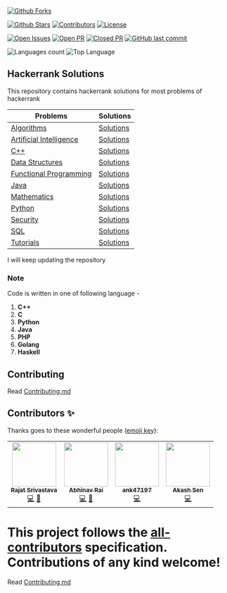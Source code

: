 [![Github Forks](https://img.shields.io/github/forks/rajat19/Hackerrank.svg?style=for-the-badge)](https://github.com/rajat19/Hackerrank/network/members)
<!-- ALL-CONTRIBUTORS-BADGE:START - Do not remove or modify this section
[![All Contributors](https://img.shields.io/badge/all_contributors-4-orange.svg?style=for-the-badge)](#contributors-)
ALL-CONTRIBUTORS-BADGE:END -->
[![Github Stars](https://img.shields.io/github/stars/rajat19/Hackerrank.svg?style=for-the-badge)](https://github.com/rajat19/Hackerrank/stargazers)
[![Contributors](https://img.shields.io/github/contributors/rajat19/Hackerrank.svg?style=for-the-badge)](https://github.com/rajat19/Hackerrank/graphs/contributors)
[![License](https://img.shields.io/github/license/rajat19/Hackerrank.svg?style=for-the-badge)](https://github.com/rajat19/Hackerrank/blob/master/LICENSE)

[![Open Issues](https://img.shields.io/github/issues-raw/rajat19/Hackerrank.svg?style=for-the-badge)](https://www.github.com/rajat19/Hackerrank/issues)
[![Open PR](https://img.shields.io/github/issues-pr-raw/rajat19/Hackerrank?label=open%20PR&style=for-the-badge)](https://github.com/rajat19/Hackerrank/pulls)
[![Closed PR](https://img.shields.io/github/issues-pr-closed-raw/rajat19/Hackerrank?label=closed%20PR&style=for-the-badge)](https://github.com/rajat19/Hackerrank/pulls?q=is%3Apr+is%3Aclosed)
[![GitHub last commit](https://img.shields.io/github/last-commit/rajat19/Hackerrank.svg?style=for-the-badge)](https://github.com/rajat19/Hackerrank/commits/master)

![Languages count](https://img.shields.io/github/languages/count/rajat19/Hackerrank.svg?style=for-the-badge)
![Top Language](https://img.shields.io/github/languages/top/rajat19/Hackerrank.svg?style=for-the-badge)

## Hackerrank Solutions

This repository contains hackerrank solutions for most problems of hackerrank

|Problems|Solutions|
|---|---|
|<a href="https://www.hackerrank.com/domains/algorithms">Algorithms</a>|<a href="Algorithms">Solutions</a>|
|<a href="https://www.hackerrank.com/domains/artificial-intelligence">Artificial Intelligence</a>|<a href="Artificial-Intelligence">Solutions</a>|
|<a href="https://www.hackerrank.com/domains/cpp">C++</a>|<a href="C++">Solutions</a>|
|<a href="https://www.hackerrank.com/domains/data-structures">Data Structures</a>|<a href="Data-Structures">Solutions</a>|
|<a href="https://www.hackerrank.com/domains/fp">Functional Programming</a>|<a href="Functional-Programming">Solutions</a>|
|<a href="https://www.hackerrank.com/domains/java">Java</a>|<a href="Java">Solutions</a>|
|<a href="https://www.hackerrank.com/domains/mathematics">Mathematics</a>|<a href="Mathematics">Solutions</a>|
|<a href="https://www.hackerrank.com/domains/python">Python</a>|<a href="Python">Solutions</a>|
|<a href="https://www.hackerrank.com/domains/security">Security</a>|<a href="Security">Solutions</a>|
|<a href="https://www.hackerrank.com/domains/sql">SQL</a>|<a href="SQL">Solutions</a>|
|<a href="https://www.hackerrank.com/domains/tutorials">Tutorials</a>|<a href="Tutorials">Solutions</a>|

I will keep updating the repository

### Note
Code is written in one of following language -
1. **C++**
2. **C**
3. **Python**
4. **Java**
5. **PHP**
6. **Golang**
7. **Haskell**

## Contributing
Read <a href="Contributing.md">Contributing.md</a>

## Contributors ✨

Thanks goes to these wonderful people ([emoji key](https://allcontributors.org/docs/en/emoji-key)):

<!-- ALL-CONTRIBUTORS-LIST:START - Do not remove or modify this section -->
<!-- prettier-ignore-start -->
<!-- markdownlint-disable -->
<table>
  <tr>
    <td align="center"><a href="https://rajat19.github.io"><img src="https://avatars3.githubusercontent.com/u/12013288?v=4?s=100" width="100px;" alt=""/><br /><sub><b>Rajat Srivastava</b></sub></a><br /><a href="https://github.com/rajat19/Hackerrank/commits?author=rajat19" title="Code">💻</a> <a href="https://github.com/rajat19/Hackerrank/commits?author=rajat19" title="Documentation">📖</a></td>
    <td align="center"><a href="https://abhinavrai23.github.io/"><img src="https://avatars.githubusercontent.com/u/19865147?v=4?s=100" width="100px;" alt=""/><br /><sub><b>Abhinav Rai</b></sub></a><br /><a href="https://github.com/rajat19/Hackerrank/commits?author=abhinavRai23" title="Code">💻</a> <a href="https://github.com/rajat19/Hackerrank/commits?author=abhinavRai23" title="Documentation">📖</a></td>
    <td align="center"><a href="https://github.com/ank47197"><img src="https://avatars.githubusercontent.com/u/43782942?v=4?s=100" width="100px;" alt=""/><br /><sub><b>ank47197</b></sub></a><br /><a href="https://github.com/rajat19/Hackerrank/commits?author=ank47197" title="Code">💻</a></td>
    <td align="center"><a href="https://github.com/2207akash"><img src="https://avatars.githubusercontent.com/u/53941291?v=4?s=100" width="100px;" alt=""/><br /><sub><b>Akash Sen</b></sub></a><br /><a href="https://github.com/rajat19/Hackerrank/commits?author=2207akash" title="Code">💻</a></td>
  </tr>
</table>

<!-- markdownlint-restore -->
<!-- prettier-ignore-end -->

<!-- ALL-CONTRIBUTORS-LIST:END -->

This project follows the [all-contributors](https://github.com/all-contributors/all-contributors) specification. Contributions of any kind welcome!
=======
Read <a href="Contributing.md">Contributing.md</a>
